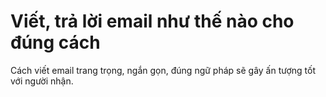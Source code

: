 # Viết, trả lời email như thế nào cho đúng cách

Cách viết email trang trọng, ngắn gọn, đúng ngữ pháp sẽ gây ấn tượng tốt với người nhận.